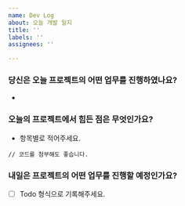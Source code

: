 ```yaml
---
name: Dev Log
about: 오늘 개발 일지
title: ''
labels: ''
assignees: ''

---
```


### 당신은 오늘 프로젝트의 어떤 업무를 진행하였나요?

- 

### 오늘의 프로젝트에서 힘든 점은 무엇인가요?

- 항목별로 적어주세요.

```tsx
// 코드를 첨부해도 좋습니다.
```

### 내일은 프로젝트의 어떤 업무를 진행할 예정인가요?

- [ ] Todo 형식으로 기록해주세요.

